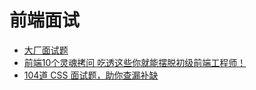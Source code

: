 # 前端面试
- [大厂面试题](https://juejin.im/post/6859121743869509646?utm_source=gold_browser_extension)
- [前端10个灵魂拷问 吃透这些你就能摆脱初级前端工程师！](https://juejin.im/post/6857800782276902919?utm_source=gold_browser_extension)
- [104道 CSS 面试题，助你查漏补缺](https://zhuanlan.zhihu.com/p/114257330)
